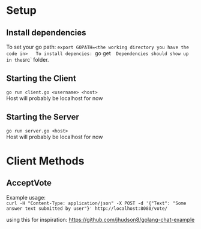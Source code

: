 Setup
===
Install dependencies
---
To set your go path: `export GOPATH=<the working directory you have the code in>  
To install depencies: `go get`  
Dependencies should show up in the `src` folder.  

Starting the Client
---
`go run client.go <username> <host>`  
Host will probably be localhost for now  

Starting the Server
---
`go run server.go <host>`  
Host will probably be localhost for now  

Client Methods
===
AcceptVote
---
Example usage:  
 `curl -H "Content-Type: application/json" -X POST -d '{"Text": "Some answer text submitted by user"}' http://localhost:8080/vote/`

using this for inspiration: https://github.com/jhudson8/golang-chat-example
